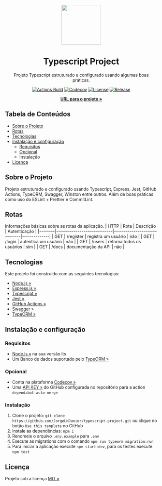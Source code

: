 <div align="center" id="title">

  <img src="https://upload.wikimedia.org/wikipedia/commons/4/4c/Typescript_logo_2020.svg" height="130" img/>

  <h1>Typescript Project</h1>
</div>

<div align="center" id="short-description">

Projeto Typescript estruturado e configurado usando algumas boas práticas.

</div>

<div align="center" id="badges">

[![Actions Build](https://img.shields.io/github/workflow/status/JorgeLNJunior/typescript-project/Node.js%20CI/master)](https://github.com/JorgeLNJunior/typescript-project/actions?query=workflow%3A%22Node.js+CI%22)
[![Codecov](https://codecov.io/gh/JorgeLNJunior/typescript-project/branch/master/graph/badge.svg?token=W07MKRKK4M)](https://codecov.io/gh/JorgeLNJunior/typescript-project)
[![License](https://img.shields.io/github/license/JorgeLNJunior/typescript-project)](https://github.com/JorgeLNJunior/typescript-project/blob/master/LICENSE.md)
[![Release](https://img.shields.io/github/v/release/JorgeLNJunior/typescript-project?color=lgreen)](https://github.com/JorgeLNJunior/typescript-project/releases)

</div>

<div align="center">

[**URL para o projeto »**](https://github.com/JorgeLNJunior/typescript-project)

</div>

## Tabela de Conteúdos
* [Sobre o Projeto](https://github.com/JorgeLNJunior/typescript-project#sobre-o-projeto)
* [Rotas](https://github.com/JorgeLNJunior/typescript-project#rotas)
* [Tecnologias](https://github.com/JorgeLNJunior/typescript-project#tecnologias)
* [Instalação e configuração](https://github.com/JorgeLNJunior/typescript-project#instala%C3%A7%C3%A3o-e-configura%C3%A7%C3%A3o)
  * [Requisitos](https://github.com/JorgeLNJunior/typescript-project#requisitos)
  * [Opcional](https://github.com/JorgeLNJunior/typescript-project#requisitos)
  * [Instalação](https://github.com/JorgeLNJunior/typescript-project#instala%C3%A7%C3%A3o)
* [Licença](https://github.com/JorgeLNJunior/typescript-project#licen%C3%A7a)

## Sobre o Projeto
Projeto estruturado e configurado usando Typescript, Express, Jest, GitHub Actions, TypeORM, Swagger, Winston entre outros. Além de boas práticas como uso do ESLint + Prettier e CommitLint.

## Rotas

Informações básicas sobre as rotas da aplicação.
| HTTP   | Rota                        | Descrição                    | Autenticação |
|--------|-----------------------------|------------------------------|--------------|
| GET    | /register                   | registra um usuário          | não          |
| GET    | /login                      | autentica um usuário         | não          |
| GET    | /users                      | retorna todos os usuários    | sim          |
| GET    | /docs                       | documentação da API          | não          |

## Tecnologias
Este projeto foi construído com as seguintes tecnologias:
- [Node.js »](https://nodejs.org)
- [Express.js »](https://expressjs.com)
- [Typescript »](https://www.typescriptlang.org)
- [Jest »](https://jestjs.io)
- [GitHub Actions »](https://github.com/features/actions)
- [Swagger »](https://swagger.io)
- [TypeORM »](https://typeorm.io)

## Instalação e configuração
### Requisitos
  - [Node.js »](https://nodejs.org/en/download) na sua versão lts
  - Um Banco de dados suportado pelo [TypeORM »](https://typeorm.io)

### Opcional
  - Conta na plataforma [Codecov »](https://codecov.io)
  - Uma [API KEY »](https://docs.github.com/en/actions/reference/encrypted-secrets) do GitHub configurada no repositório para a action `dependabot-auto-merge`

### Instalação
  1. Clone o projeto: `git clone https://github.com/JorgeLNJunior/typescript-project.git` ou clique no botão `Use this template` no GitHub
  2. Instale as dependências: `npm i`
  3. Renomeie o arquivo `.env.example` para `.env`
  4. Execute as migrations com o comando `npm run typeorm migration:run`
  5. Para iniciar a aplicação execute `npm start:dev`, para os testes execute `npm test`

## Licença
Projeto sob a licença [MIT »](https://github.com/JorgeLNJunior/typescript-project/blob/master/LICENSE.md)
